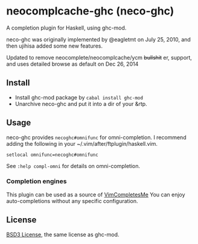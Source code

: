 # neocomplcache-ghc (neco-ghc)

A completion plugin for Haskell, using ghc-mod.

neco-ghc was originally implemented by @eagletmt on July 25, 2010, and then
ujihisa added some new features.

Updated to remove neocomplete/neocomplcache/ycm ~~bullshit~~ er, support,
and uses detailed browse as default on Dec 26, 2014

## Install

* Install ghc-mod package by `cabal install ghc-mod`
* Unarchive neco-ghc and put it into a dir of your &rtp.

## Usage

neco-ghc provides `necoghc#omnifunc` for omni-completion.
I recommend adding the following in your ~/.vim/after/ftplugin/haskell.vim.

```vim
setlocal omnifunc=necoghc#omnifunc
```

See `:help compl-omni` for details on omni-completion.

### Completion engines
This plugin can be used as a source of [VimCompletesMe](github.com/ajh17/VimCompletesMe)
You can enjoy auto-completions without any specific configuration.

## License

[BSD3 License](http://www.opensource.org/licenses/BSD-3-Clause), the same license as ghc-mod.
